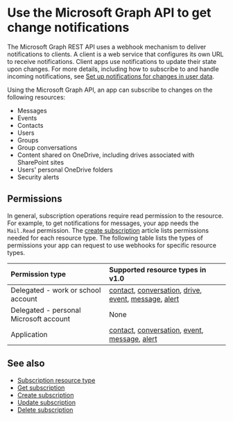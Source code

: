 # Use the Microsoft Graph API to get change notifications

The Microsoft Graph REST API uses a webhook mechanism to deliver notifications to clients. A client is a web service that configures its own URL to receive notifications. Client apps use notifications to update their state upon changes. For more details, including how to subscribe to and handle incoming notifications, see [Set up notifications for changes in user data](/graph/webhooks).

Using the Microsoft Graph API, an app can subscribe to changes on the following resources:

- Messages
- Events
- Contacts
- Users
- Groups
- Group conversations
- Content shared on OneDrive, including drives associated with SharePoint sites
- Users' personal OneDrive folders
- Security alerts

## Permissions

In general, subscription operations require read permission to the resource. For example, to get notifications for messages, your app needs the `Mail.Read` permission. The [create subscription](../api/subscription-post-subscriptions.md) article lists permissions needed for each resource type. The following table lists the types of permissions your app can request to use webhooks for specific resource types.

| Permission type                        | Supported resource types in v1.0                                 |
| :------------------------------------- | :--------------------------------------------------------------- |
| Delegated - work or school account     | [contact][], [conversation][], [drive][], [event][], [message][], [alert][] |
| Delegated - personal Microsoft account | None                                                             |
| Application                            | [contact][], [conversation][], [event][], [message][], [alert][]           |

## See also

- [Subscription resource type](./subscription.md)
- [Get subscription](../api/subscription-get.md)
- [Create subscription](../api/subscription-post-subscriptions.md)
- [Update subscription](../api/subscription-update.md)
- [Delete subscription](../api/subscription-delete.md)

[contact]: ./contact.md
[conversation]: ./conversation.md
[drive]: ./drive.md
[event]: ./event.md
[message]: ./message.md
[alert]: ./alert.md
